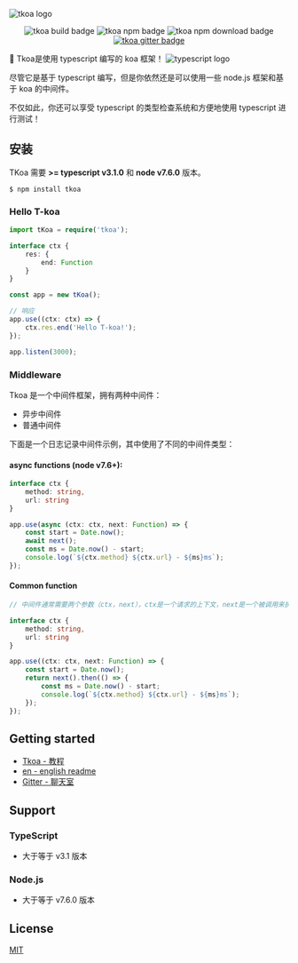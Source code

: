 ![tkoa logo](https://raw.githubusercontent.com/tkoajs/tkoa/master/source/logo.png)

<p align="center">
    <img alt='tkoa build badge' src='https://travis-ci.org/tkoajs/tkoa.svg?branch=master'>
    <img alt='tkoa npm badge' src='https://img.shields.io/npm/v/tkoa.svg'>
    <img alt='tkoa npm download badge' src='https://img.shields.io/npm/dm/:packageName.svg'>
    <a href='https://gitter.im/tkoa-js/community_中文?utm_source=share-link&utm_medium=link&utm_campaign=share-link'><img alt='tkoa gitter badge' src='https://badges.gitter.im/tkoa-js/community_中文.svg'></a>
</p>

🌈 Tkoa是使用 typescript 编写的 koa 框架！ ![typescript logo](https://raw.githubusercontent.com/tkoajs/tkoa/master/source/ts%20logo.png)

尽管它是基于 typescript 编写，但是你依然还是可以使用一些 node.js 框架和基于 koa 的中间件。

不仅如此，你还可以享受 typescript 的类型检查系统和方便地使用 typescript 进行测试！

## 安装
TKoa 需要 **>= typescript v3.1.0** 和 **node v7.6.0** 版本。

```shell
$ npm install tkoa
```

### Hello T-koa

```typescript
import tKoa = require('tkoa');

interface ctx {
    res: {
        end: Function
    }
}

const app = new tKoa();

// 响应
app.use((ctx: ctx) => {
    ctx.res.end('Hello T-koa!');
});

app.listen(3000);
```

### Middleware
Tkoa 是一个中间件框架，拥有两种中间件：

- 异步中间件
- 普通中间件

下面是一个日志记录中间件示例，其中使用了不同的中间件类型：

#### async functions (node v7.6+):

```typescript
interface ctx {
    method: string,
    url: string
}

app.use(async (ctx: ctx, next: Function) => {
    const start = Date.now();
    await next();
    const ms = Date.now() - start;
    console.log(`${ctx.method} ${ctx.url} - ${ms}ms`);
});
```

#### Common function
```typescript
// 中间件通常需要两个参数（ctx，next），ctx是一个请求的上下文，next是一个被调用来执行下游中间件的函数。它返回一个带有then函数的Promise，用于在完成后运行代码。

interface ctx {
    method: string,
    url: string
}

app.use((ctx: ctx, next: Function) => {
    const start = Date.now();
    return next().then(() => {
        const ms = Date.now() - start;
        console.log(`${ctx.method} ${ctx.url} - ${ms}ms`);
    });
});
```

## Getting started
- [Tkoa - 教程](https://github.com/tkoajs/tkoa/wiki)
- [en - english readme](https://github.com/tkoajs/tkoa/blob/master/README.md)
- [Gitter - 聊天室](https://gitter.im/tkoa-js/community_中文)

## Support
### TypeScript
- 大于等于 v3.1 版本
### Node.js
- 大于等于 v7.6.0 版本

## License
[MIT](https://github.com/tkoajs/tkoa/blob/master/LICENSE)
